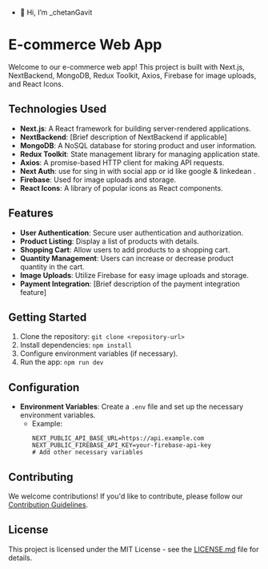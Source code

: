 - 👋 Hi, I’m _chetanGavit

# E-commerce Web App

Welcome to our e-commerce web app! This project is built with Next.js, NextBackend, MongoDB, Redux Toolkit, Axios, Firebase for image uploads, and React Icons.

## Technologies Used

- **Next.js**: A React framework for building server-rendered applications.
- **NextBackend**: [Brief description of NextBackend if applicable]
- **MongoDB**: A NoSQL database for storing product and user information.
- **Redux Toolkit**: State management library for managing application state.
- **Axios**: A promise-based HTTP client for making API requests.
- **Next Auth**: use for sing in with social app or id like google & linkedean .
- **Firebase**: Used for image uploads and storage.
- **React Icons**: A library of popular icons as React components.

## Features

- **User Authentication**: Secure user authentication and authorization.
- **Product Listing**: Display a list of products with details.
- **Shopping Cart**: Allow users to add products to a shopping cart.
- **Quantity Management**: Users can increase or decrease product quantity in the cart.
- **Image Uploads**: Utilize Firebase for easy image uploads and storage.
- **Payment Integration**: [Brief description of the payment integration feature]

## Getting Started

1. Clone the repository: `git clone <repository-url>`
2. Install dependencies: `npm install`
3. Configure environment variables (if necessary).
4. Run the app: `npm run dev`

## Configuration

- **Environment Variables**: Create a `.env` file and set up the necessary environment variables.
  - Example:
    ```env
    NEXT_PUBLIC_API_BASE_URL=https://api.example.com
    NEXT_PUBLIC_FIREBASE_API_KEY=your-firebase-api-key
    # Add other necessary variables
    ```

## Contributing

We welcome contributions! If you'd like to contribute, please follow our [Contribution Guidelines](CONTRIBUTING.md).

## License

This project is licensed under the MIT License - see the [LICENSE.md](LICENSE.md) file for details.
